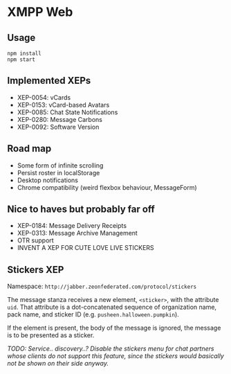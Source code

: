 # XMPP Web

## Usage

    npm install
    npm start

## Implemented XEPs

- XEP-0054: vCards
- XEP-0153: vCard-based Avatars
- XEP-0085: Chat State Notifications
- XEP-0280: Message Carbons
- XEP-0092: Software Version

## Road map

- Some form of infinite scrolling
- Persist roster in localStorage
- Desktop notifications
- Chrome compatibility (weird flexbox behaviour, MessageForm)

## Nice to haves but probably far off

- XEP-0184: Message Delivery Receipts
- XEP-0313: Message Archive Management
- OTR support
- INVENT A XEP FOR CUTE LOVE LIVE STICKERS

## Stickers XEP

Namespace: `http://jabber.zeonfederated.com/protocol/stickers`

The message stanza receives a new element, `<sticker>`, with the attribute `uid`. That attribute is a dot-concatenated sequence of organization name, pack name, and sticker ID (e.g. `pusheen.halloween.pumpkin`).

If the element is present, the body of the message is ignored, the message is to be presented as a sticker.

*TODO: Service.. discovery..? Disable the stickers menu for chat partners whose clients do not support this feature, since the stickers would basically not be shown on their side anyway.*
